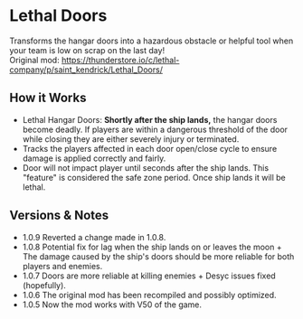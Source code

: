 # Lethal Doors
Transforms the hangar doors into a hazardous obstacle or helpful tool when your team is low on scrap on the last day!\
Original mod: https://thunderstore.io/c/lethal-company/p/saint_kendrick/Lethal_Doors/

## How it Works
- Lethal Hangar Doors: **Shortly after the ship lands,** the hangar doors become deadly. If players are within a dangerous threshold of the door while closing they are either severely injury or terminated.
- Tracks the players affected in each door open/close cycle to ensure damage is applied correctly and fairly.
- Door will not impact player until seconds after the ship lands. This "feature" is considered the safe zone period. Once ship lands it will be lethal. 

## Versions & Notes
- 1.0.9 Reverted a change made in 1.0.8.
- 1.0.8 Potential fix for lag when the ship lands on or leaves the moon + The damage caused by the ship's doors should be more reliable for both players and enemies.
- 1.0.7 Doors are more reliable at killing enemies + Desyc issues fixed (hopefully).
- 1.0.6 The original mod has been recompiled and possibly optimized.
- 1.0.5 Now the mod works with V50 of the game.